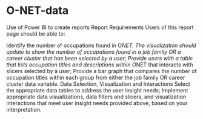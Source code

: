 # O-NET-data
Use of Power BI to create reports 
Report Requirements
Users of this report page should be able to:

Identify the number of occupations found in O*NET. The visualization should update to show the number of occupations found in a job family OR a career cluster that has been selected by a user;
Provide users with a table that lists occupation titles and descriptions within O*NET that interacts with slicers selected by a user;
Provide a bar graph that compares the number of occupation titles within each group from either the job family OR career cluster data variable.
Data Selection, Visualization and Interactions
Select the appropriate data tables to address the user insight needs;
Implement appropriate data visualizations, data filters and slicers, and visualization interactions that meet user insight needs provided above, based on your interpretation.
